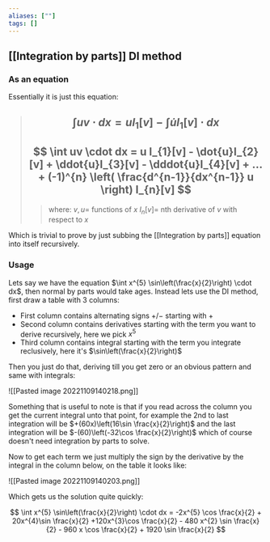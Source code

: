 ```yaml
---
aliases: [""]
tags: []
---
```


## [[Integration by parts]] DI method

### As an equation

Essentially it is just this equation:

> ## $$ \int uv \cdot dx = u I_{1}[v] - \int \dot{u} I_{1}[v] \cdot dx  $$ 
> ## $$ \int uv \cdot dx = u I_{1}[v] - \dot{u}I_{2}[v] + \ddot{u}I_{3}[v] - \dddot{u}I_{4}[v] + ... + (-1)^{n} \left( \frac{d^{n-1}}{dx^{n-1}} u \right) I_{n}[v] $$ 
>> where:
>> $v,u=$ functions of $x$
>> $I_{n}[v]=$ nth derivative of $v$ with respect to $x$ 

Which is trivial to prove by just subbing the [[Integration by parts]] equation into itself recursively.

### Usage
Lets say we have the equation $\int x^{5} \sin\left(\frac{x}{2}\right) \cdot dx$, then normal by parts would take ages. Instead lets use the DI method, first draw a table with 3 columns:
- First column contains alternating signs $+/-$ starting with $+$
- Second column contains derivatives starting with the term you want to derive recursively, here we pick $x^{5}$
- Third column contains integral starting with the term you integrate reclusively, here it's $\sin\left(\frac{x}{2}\right)$

Then you just do that, deriving till you get zero or an obvious pattern and same with integrals:

![[Pasted image 20221109140218.png]]

Something that is useful to note is that if you read across the column you get the current integral unto that point, for example the 2nd to last integration will be $+(60x)\left(16\sin \frac{x}{2}\right)$ and the last integration will be $-(60)\left(-32\cos \frac{x}{2}\right)$ which of course doesn't need integration by parts to solve.

Now to get each term we just multiply the sign by the derivative by the integral in the column below, on the table it looks like:

![[Pasted image 20221109140203.png]]

Which gets us the solution quite quickly:

$$ \int x^{5} \sin\left(\frac{x}{2}\right) \cdot dx = -2x^{5} \cos \frac{x}{2} + 20x^{4}\sin \frac{x}{2} +120x^{3}\cos \frac{x}{2} - 480 x^{2} \sin \frac{x}{2} - 960 x \cos \frac{x}{2} + 1920 \sin \frac{x}{2} $$
